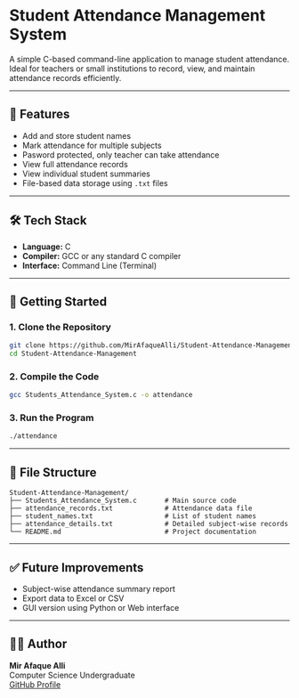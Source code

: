 # Student Attendance Management System

A simple C-based command-line application to manage student attendance. Ideal for teachers or small institutions to record, view, and maintain attendance records efficiently.

---

## 📌 Features

- Add and store student names
- Mark attendance for multiple subjects
- Pasword protected, only teacher can take attendance
- View full attendance records
- View individual student summaries
- File-based data storage using `.txt` files

---

## 🛠️ Tech Stack

- **Language:** C
- **Compiler:** GCC or any standard C compiler
- **Interface:** Command Line (Terminal)

---

## 🚀 Getting Started

### 1. Clone the Repository

```bash
git clone https://github.com/MirAfaqueAlli/Student-Attendance-Management.git
cd Student-Attendance-Management
```

### 2. Compile the Code

```bash
gcc Students_Attendance_System.c -o attendance
```

### 3. Run the Program

```bash
./attendance
```

---

## 📂 File Structure

```
Student-Attendance-Management/
├── Students_Attendance_System.c       # Main source code
├── attendance_records.txt             # Attendance data file
├── student_names.txt                  # List of student names
├── attendance_details.txt             # Detailed subject-wise records
└── README.md                          # Project documentation
```

---

## ✅ Future Improvements

- Subject-wise attendance summary report
- Export data to Excel or CSV
- GUI version using Python or Web interface

---

## 🙋‍♂️ Author

**Mir Afaque Alli**  
Computer Science Undergraduate  
[GitHub Profile](https://github.com/MirAfaqueAlli)

